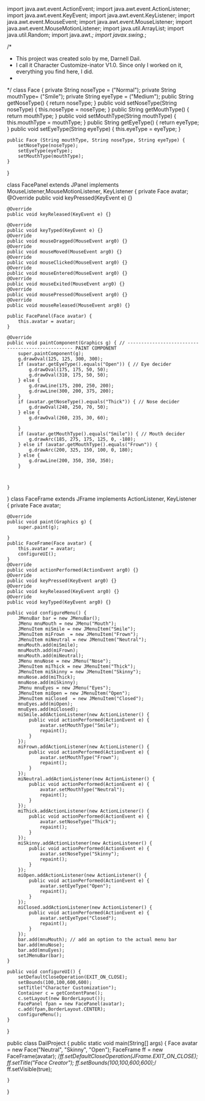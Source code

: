 import java.awt.event.ActionEvent;
import java.awt.event.ActionListener;
import java.awt.event.KeyEvent;
import java.awt.event.KeyListener;
import java.awt.event.MouseEvent;
import java.awt.event.MouseListener;
import java.awt.event.MouseMotionListener;
import java.util.ArrayList;
import java.util.Random;
import java.awt.*;
import javax.swing.*;

/*
 * This project was created solo by me, Darnell Dail.
 * I call it Character Customize-inator V1.0. Since only I worked on it, everything you find here, I did.
 * 
 */
class Face {
	private String noseType = ("Normal");
	private String mouthType= ("Smile");
	private String eyeType = ("Medium");
	public String getNoseType() {
		return noseType;
	}
	public void setNoseType(String noseType) {
		this.noseType = noseType;
	}
	public String getMouthType() {
		return mouthType;
	}
	public void setMouthType(String mouthType) {
		this.mouthType = mouthType;
	}
	public String getEyeType() {
		return eyeType;
	}
	public void setEyeType(String eyeType) {
		this.eyeType = eyeType;
	}
	
	public Face (String mouthType, String noseType, String eyeType) {
		setNoseType(noseType);
		setEyeType(eyeType);
		setMouthType(mouthType);
	}
	
}

class FacePanel extends JPanel implements MouseListener,MouseMotionListener,
KeyListener {
	private Face avatar;
	@Override
	public void keyPressed(KeyEvent e) {}

	@Override
	public void keyReleased(KeyEvent e) {}

	@Override
	public void keyTyped(KeyEvent e) {}
	@Override
	public void mouseDragged(MouseEvent arg0) {}
	@Override
	public void mouseMoved(MouseEvent arg0) {}
	@Override
	public void mouseClicked(MouseEvent arg0) {}
	@Override
	public void mouseEntered(MouseEvent arg0) {}
	@Override
	public void mouseExited(MouseEvent arg0) {}
	@Override
	public void mousePressed(MouseEvent arg0) {}
	@Override
	public void mouseReleased(MouseEvent arg0) {}
	
	public FacePanel(Face avatar) {
		this.avatar = avatar;
	}
	
	@Override
	public void paintComponent(Graphics g) { // -------------------------------------------------- PAINT COMPONENT
		super.paintComponent(g);
		g.drawOval(125, 125, 300, 300);
		if (avatar.getEyeType().equals("Open")) { // Eye decider
			g.drawOval(175, 175, 50, 50);
			g.drawOval(310, 175, 50, 50);
		} else {
			g.drawLine(175, 200, 250, 200);
			g.drawLine(300, 200, 375, 200);
		}
		if (avatar.getNoseType().equals("Thick")) { // Nose decider
			g.drawOval(240, 250, 70, 50);
		} else {
			g.drawOval(260, 235, 30, 60);

		}
		if (avatar.getMouthType().equals("Smile")) { // Mouth decider
			g.drawArc(185, 275, 175, 125, 0, -180);
		} else if (avatar.getMouthType().equals("Frown")) {
			g.drawArc(200, 325, 150, 100, 0, 180);
		} else {
			g.drawLine(200, 350, 350, 350);
		}


	
	}
}
class FaceFrame extends JFrame implements ActionListener, KeyListener {
	private Face avatar;


	@Override
	public void paint(Graphics g) {
		super.paint(g);

	}
	public FaceFrame(Face avatar) {
		this.avatar = avatar;
		configureUI();
	}
	@Override
	public void actionPerformed(ActionEvent arg0) {}
	@Override
	public void keyPressed(KeyEvent arg0) {}
	@Override
	public void keyReleased(KeyEvent arg0) {}
	@Override
	public void keyTyped(KeyEvent arg0) {}
	
	public void configureMenu() {
		JMenuBar bar = new JMenuBar();
		JMenu mnuMouth = new JMenu("Mouth");
		JMenuItem miSmile = new JMenuItem("Smile");
		JMenuItem miFrown  = new JMenuItem("Frown");
		JMenuItem miNeutral = new JMenuItem("Neutral");
		mnuMouth.add(miSmile);
		mnuMouth.add(miFrown);
		mnuMouth.add(miNeutral);
		JMenu mnuNose = new JMenu("Nose");
		JMenuItem miThick = new JMenuItem("Thick");
		JMenuItem miSkinny = new JMenuItem("Skinny");
		mnuNose.add(miThick);
		mnuNose.add(miSkinny);
		JMenu mnuEyes = new JMenu("Eyes");
		JMenuItem miOpen = new JMenuItem("Open");
		JMenuItem miClosed  = new JMenuItem("Closed");
		mnuEyes.add(miOpen);
		mnuEyes.add(miClosed);
		miSmile.addActionListener(new ActionListener() {
			public void actionPerformed(ActionEvent e) {
				avatar.setMouthType("Smile");
				repaint();
			}
		});
		miFrown.addActionListener(new ActionListener() {
			public void actionPerformed(ActionEvent e) {
				avatar.setMouthType("Frown");
				repaint();
			}
		});		
		miNeutral.addActionListener(new ActionListener() {
			public void actionPerformed(ActionEvent e) {
				avatar.setMouthType("Neutral");
				repaint();
			}
		});		
		miThick.addActionListener(new ActionListener() {
			public void actionPerformed(ActionEvent e) {
				avatar.setNoseType("Thick");
				repaint();
			}
		});		
		miSkinny.addActionListener(new ActionListener() {
			public void actionPerformed(ActionEvent e) {
				avatar.setNoseType("Skinny");
				repaint();
			}
		});		
		miOpen.addActionListener(new ActionListener() {
			public void actionPerformed(ActionEvent e) {
				avatar.setEyeType("Open");
				repaint();
			}
		});		
		miClosed.addActionListener(new ActionListener() {
			public void actionPerformed(ActionEvent e) {
				avatar.setEyeType("Closed");
				repaint();
			}
		});
		bar.add(mnuMouth); // add an option to the actual menu bar
		bar.add(mnuNose); 
		bar.add(mnuEyes);
		setJMenuBar(bar);
	}
	
	public void configureUI() {
		setDefaultCloseOperation(EXIT_ON_CLOSE);
		setBounds(100,100,600,600);
		setTitle("Character Customization");
		Container c = getContentPane();
		c.setLayout(new BorderLayout());
		FacePanel fpan = new FacePanel(avatar);
		c.add(fpan,BorderLayout.CENTER);
		configureMenu();
	}
	
	
}



public class DailProject {
	public static void main(String[] args) {
		Face avatar = new Face("Neutral", "Skinny", "Open");
		FaceFrame ff = new FaceFrame(avatar);
		/*ff.setDefaultCloseOperation(JFrame.EXIT_ON_CLOSE);
		ff.setTitle("Face Creator");
		ff.setBounds(100,100,600,600);*/
		ff.setVisible(true);

	}

}
